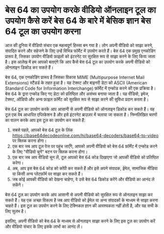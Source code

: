 बेस 64 का उपयोग करके वीडियो ऑनलाइन टूल का उपयोग कैसे करें बेस 64 के बारे में बेसिक ज्ञान बेस 64 टूल का उपयोग करना
=================================================================================================================

आज की दुनिया में वीडियो संचार एक महत्वपूर्ण हिस्सा बन गया है। लोग अपनी वीडियो को साझा करने, संपादित करने और सहेजने के लिए उन्हें विभिन्न फॉर्मेट में उपयोग करते हैं। बेस 64 एक प्रमुख एनकोडिंग प्रारूप है, जिसका उपयोग वीडियो फ़ाइलों को इंटरनेट पर सुरक्षित रूप से साझा करने के लिए किया जाता है। इस आलेख में हम आपको बताएंगे कि आप कैसे बेस 64 टूल का उपयोग करके अपनी वीडियो को ऑनलाइन डिकोड कर सकते हैं।

बेस 64, एक एनकोडिंग प्रारूप है जिसका विकास MIME (Multipurpose Internet Mail Extensions) स्टैंडर्ड के तहत हुआ है। यह टेक्स्ट और बाइनरी डेटा को ASCII (American Standard Code for Information Interchange) फ़ॉर्मेट में एन्कोड करने की एक प्रक्रिया है। बेस 64 के द्वारा एन्कोड किए गए डेटा को प्रतिष्ठित और असंभव बनाया जाता है। यह वीडियो, इमेज, टेक्स्ट, ऑडियो और अन्य फ़ाइल फ़ॉर्मेट को सुरक्षित रूप से साझा करने की सुविधा प्रदान करता है।

बेस 64 टूल का उपयोग करके आप आसानी से अपनी वीडियो को ऑनलाइन डिकोड कर सकते हैं। यह टूल एक वेब आधारित एप्लिकेशन है और इसे इंटरनेट ब्राउज़र में चलाया जा सकता है। निम्नलिखित चरणों का पालन करके आप इस टूल का उपयोग कर सकते हैं:

1. सबसे पहले, आपको बेस 64 टूल के लिंक <https://base64decodeonline.com/hi/base64-decoders/base64-to-video> पर क्लिक करना होगा।
2. एक बार जब आप टूल पेज पर पहुंच जाएँगे, आपको अपनी वीडियो को बेस 64 फ़ॉर्मेट में एन्कोड करने के लिए "वीडियो चुनें" बटन पर क्लिक करना होगा।
3. एक बार जब आप वीडियो चुन लें, टूल आपको बेस 64 कोड दिखाएगा जो आपकी वीडियो को प्रतिष्ठित करेगा।
4. अब, आप इस बेस 64 कोड को कॉपी कर सकते हैं और इसे अपने संपादक, ईमेल, सामाजिक मीडिया या किसी अन्य प्लेटफ़ॉर्म पर साझा कर सकते हैं।
5. जब कोई आपकी वीडियो को देखना चाहेगा, वे उसे बेस 64 डिकोड करेंगे और वीडियो का आनंद ले सकेंगे।

बेस 64 टूल का उपयोग करके आप आसानी से अपनी वीडियो को सुरक्षित रूप से ऑनलाइन साझा कर सकते हैं। यह एक अच्छा विकल्प है जब आप वीडियो को ईमेल या अन्य संपादकों के माध्यम से साझा करना चाहते हैं। इस टूल का उपयोग करने के लिए टेक्निकल ज्ञान की आवश्यकता नहीं होती है, और यह सभी के लिए सुलभ है।

इसलिए, अपनी वीडियो को बेस 64 के माध्यम से ऑनलाइन साझा करने के लिए इस टूल का उपयोग करें और वीडियो संचार के लिए इसके लाभों का आनंद लें।